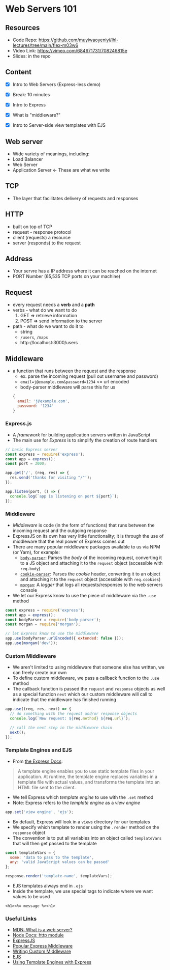 # Web Servers 101

## Resources
 - Code Repo: https://github.com/muyiwaoyeniyi/lhl-lectures/tree/main/flex-m03w6
 - Video Link: https://vimeo.com/684671731/708246815e
 - Slides: in the repo

## Content
- [X] Intro to Web Servers (Express-less demo)
- [X] Break: 10 minutes
- [X] Intro to Express
- [X] What is "middleware?"
- [X] Intro to Server-side view templates with EJS


## Web server
 - Wide variety of meanings, including:
  - Load Balancer
  - Web Server
  - Application Server <- These are what we write

## TCP
- The layer that facilitates delivery of requests and responses

## HTTP
- built on top of TCP
- request - response protocol
- client (requests) a resource
- server (responds) to the request

## Address
- Your servre has a IP address where it can be reached on the internet
- PORT Number (65,535 TCP ports on your machine)

## Request
- every request needs a **verb** and a **path**
- verbs - what do we want to do
  1. GET => retrieve information
  2. POST => send information to the server
- path - what do we want to do it to
  - string
  - `/users`, `/maps`
  - http://localhost:3000/users

## Middleware
- a function that runs between the request and the response
  - ex. parse the incoming request (pull out username and password)
  - `email=j@example.com&password=1234` <= url encoded
  - body-parser middleware will parse this for us
  ```js
  {
    email: 'j@example.com',
    password: '1234'
  }
  ```




### Express.js
* A _framework_ for building application servers written in JavaScript
* The main use for _Express_ is to simplify the creation of route handlers

```js
// basic Express server
const express = require('express');
const app = express();
const port = 3000;

app.get('/', (req, res) => {
  res.send('thanks for visiting "/"');
});

app.listen(port, () => {
  console.log(`app is listening on port ${port}`);
});
```

### Middleware
* _Middleware_ is code (in the form of functions) that runs between the incoming request and the outgoing response
* ExpressJS on its own has very little functionality; it is through the use of middleware that the real power of Express comes out
* There are many popular middleware packages available to us via NPM (or Yarn), for example:
  * [`body-parser`](https://expressjs.com/en/resources/middleware/body-parser.html): Parses the _body_ of the incoming request, converting it to a JS object and attaching it to the `request` object (accessible with `req.body`)
  * [`cookie-parser`](https://expressjs.com/en/resources/middleware/cookie-parser.html): Parses the _cookie_ header, converting it to an object and attaching it to the `request` object (accessible with `req.cookies`)
  * [`morgan`](https://expressjs.com/en/resources/middleware/morgan.html): A _logger_ that logs all requests/responses to the web servers console
* We let our Express know to use the piece of middleware via the `.use` method

```js
const express = require('express');
const app = express();
const bodyParser = require('body-parser');
const morgan = require('morgan');

// let Express know to use the middleware
app.use(bodyParser.urlEncoded({ extended: false }));
app.use(morgan('dev'));
```

### Custom Middleware
* We aren't limited to using middleware that someone else has written, we can freely create our own
* To define custom middleware, we pass a callback function to the `.use` method
* The callback function is passed the `request` and `response` objects as well as a special function `next` which our custom middleware will call to indicate that the middleware has finished running

```js
app.use((req, res, next) => {
  // do something with the request and/or response objects
  console.log(`New request: ${req.method} ${req.url}`);

  // call the next step in the middleware chain
  next();
});
```

### Template Engines and EJS
* From [the Express Docs](https://expressjs.com/en/guide/using-template-engines.html):
> A template engine enables you to use static template files in your application. At runtime, the template engine replaces variables in a template file with actual values, and transforms the template into an HTML file sent to the client.
* We tell Express which _template engine_ to use with the `.set` method
* Note: Express refers to the _template engine_ as a _view engine_

```js
app.set('view engine', 'ejs');
```

* By default, Express will look in a `views` directory for our templates
* We specify which template to render using the `.render` method on the `response` object
* The convention is to put all variables into an object called `templateVars` that will then get passed to the template

```js
const templateVars = {
  some: 'data to pass to the template',
  any: 'valid JavaScript values can be passed'
};

response.render('template-name', templateVars);
```

* EJS templates always end in `.ejs`
* Inside the template, we use special tags to indicate where we want values to be used

```ejs
<h1><%= message %><h1>
```

### Useful Links
- [MDN: What is a web server?](https://developer.mozilla.org/en-US/docs/Learn/Common_questions/What_is_a_web_server)
- [Node Docs: http module](https://nodejs.org/api/http.html)
- [ExpressJS](https://expressjs.com/)
- [Popular Express Middleware](https://expressjs.com/en/resources/middleware.html)
- [Writing Custom Middleware](https://expressjs.com/en/guide/writing-middleware.html)
- [EJS](https://ejs.co/)
- [Using Template Engines with Express](https://expressjs.com/en/guide/using-template-engines.html)
